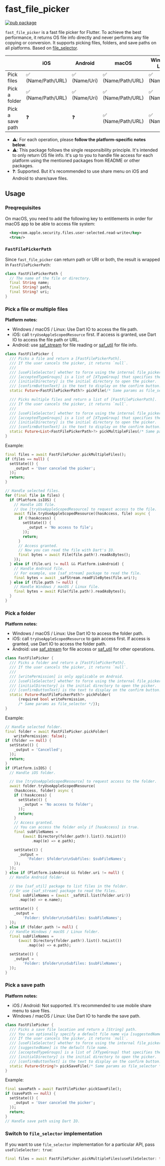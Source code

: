 # fast_file_picker

[![pub package](https://img.shields.io/pub/v/fast_file_picker.svg)](https://pub.dev/packages/fast_file_picker)

`fast_file_picker` is a fast file picker for Flutter. To achieve the best performance, it returns OS file info directly and never performs any file copying or conversion. It supports picking files, folders, and save paths on all platforms. Based on [file_selector](https://pub.dev/packages/file_selector).

|                  | iOS                | Android       | macOS              | Windows / Linux |
| ---------------- | ------------------ | ------------- | ------------------ | --------------- |
| Pick files       | ✅ (Name/Path/URL) | ✅ (Name/Uri) | ✅ (Name/Path/URL) | ✅ (Name/Path)  |
| Pick a folder    | ✅ (Name/Path/URL) | ✅ (Name/Uri) | ✅ (Name/Path/URL) | ✅ (Name/Path)  |
| Pick a save path | ❓                 | ❓            | ✅ (Name/Path/URL) | ✅ (Name/Path)  |

- ⚠️: For each operation, please **follow the platform-specific notes below**.
- ⚠️: This package follows the single responsibility principle. It's intended to only return OS file info. It's up to you to handle file access for each platform using the mentioned packages from README or other packages.
- ❓: Supported. But it's recommended to use share menu on iOS and Android to share/save files.

## Usage

### Preqrequisites

On macOS, you need to add the following key to entitlements in order for macOS app to be able to access file system:

```xml
  <key>com.apple.security.files.user-selected.read-write</key>
  <true/>
```

### `FastFilePickerPath`

Since `fast_file_picker` can return path or URI or both, the result is wrapped in `FastFilePickerPath`:

```dart
class FastFilePickerPath {
  // The name of the file or directory.
  final String name;
  final String? path;
  final String? uri;
}
```

### Pick a file or multiple files

**Platform notes:**

- Windows / macOS / Linux: Use Dart IO to access the file path.
- iOS: call `tryUseAppleScopedResource` first. If access is granted, use Dart IO to access the file path or URL.
- Android: use [saf_stream](https://pub.dev/packages/saf_stream) for file reading or [saf_util](https://pub.dev/packages/saf_util) for file info.

```dart
class FastFilePicker {
  /// Picks a file and return a [FastFilePickerPath].
  /// If the user cancels the picker, it returns `null`.
  ///
  /// [useFileSelector] whether to force using the internal file_picker plugin.
  /// [acceptedTypeGroups] is a list of [XTypeGroup] that specifies the accepted file types.
  /// [initialDirectory] is the initial directory to open the picker.
  /// [confirmButtonText] is the text to display on the confirm button.
  static Future<FastFilePickerPath?> pickFile(/* Same params as file_selector */);

  /// Picks multiple files and return a list of [FastFilePickerPath].
  /// If the user cancels the picker, it returns `null`.
  ///
  /// [useFileSelector] whether to force using the internal file_picker plugin.
  /// [acceptedTypeGroups] is a list of [XTypeGroup] that specifies the accepted file types.
  /// [initialDirectory] is the initial directory to open the picker.
  /// [confirmButtonText] is the text to display on the confirm button.
  static Future<List<FastFilePickerPath>?> pickMultipleFiles(/* Same params as file_selector */);
}
```

Example:

```dart
final files = await FastFilePicker.pickMultipleFiles();
if (files == null) {
  setState(() {
    _output = 'User canceled the picker';
  });
  return;
}

// Handle selected files.
for (final file in files) {
  if (Platform.isIOS) {
    // Handle iOS file.
    // Use [tryUseAppleScopedResource] to request access to the file.
    await file.tryUseAppleScopedResource((hasAccess, file) async {
      if (!hasAccess) {
        setState(() {
          _output = 'No access to file';
        });
        return;
      }
      // Access granted.
      // Now you can read the file with Dart's IO.
      final bytes = await File(file.path!).readAsBytes();
    });
  } else if (file.uri != null && Platform.isAndroid) {
    // Handle Android file.
    // For example, use [saf_stream] package to read the file.
    final bytes = await _safStream.readFileBytes(file.uri!);
  } else if (file.path != null) {
    // Handle Windows / macOS / Linux file.
    final bytes = await File(file.path!).readAsBytes();
  }
}
```

### Pick a folder

**Platform notes:**

- Windows / macOS / Linux: Use Dart IO to access the folder path.
- iOS: call `tryUseAppleScopedResource` to gain access first. If access is granted, use Dart IO to access the folder path.
- Android: use [saf_stream](https://pub.dev/packages/saf_stream) for file access or [saf_util](https://pub.dev/packages/saf_util) for other operations.

```dart
class FastFilePicker {
  /// Picks a folder and return a [FastFilePickerPath].
  /// If the user cancels the picker, it returns `null`.
  ///
  /// [writePermission] is only applicable on Android.
  /// [useFileSelector] whether to force using the internal file_picker plugin.
  /// [initialDirectory] is the initial directory to open the picker.
  /// [confirmButtonText] is the text to display on the confirm button.
  static Future<FastFilePickerPath?> pickFolder(
      {required bool writePermission,
      /* Same params as file_selector */});
}
```

Example:

```dart
// Handle selected folder.
final folder = await FastFilePicker.pickFolder(
    writePermission: false);
if (folder == null) {
  setState(() {
    _output = 'Cancelled';
  });
  return;
}
if (Platform.isIOS) {
  // Handle iOS folder.

  // Use [tryUseAppleScopedResource] to request access to the folder.
  await folder.tryUseAppleScopedResource(
    (hasAccess, folder) async {
    if (!hasAccess) {
      setState(() {
        _output = 'No access to folder';
      });
      return;
    }
    // Access granted.
    // You can access the folder only if [hasAccess] is true.
    final subFileNames =
        (await Directory(folder.path!).list().toList())
            .map((e) => e.path);

    setState(() {
      _output =
          'Folder: $folder\n\nSubfiles: $subFileNames';
    });
  });
} else if (Platform.isAndroid && folder.uri != null) {
  // Handle Android folder.

  // Use [saf_util] package to list files in the folder.
  // Or use [saf_stream] package to read the files.
  final subFileNames = (await _safUtil.list(folder.uri!))
      .map((e) => e.name);

  setState(() {
    _output =
        'Folder: $folder\n\nSubfiles: $subFileNames';
  });
} else if (folder.path != null) {
  // Handle Windows / macOS / Linux folder.
  final subFileNames =
      (await Directory(folder.path!).list().toList())
          .map((e) => e.path);

  setState(() {
    _output =
        'Folder: $folder\n\nSubfiles: $subFileNames';
  });
}
```

### Pick a save path

**Platform notes:**

- iOS / Android: Not supported. It's recommended to use mobile share menu to save files.
- Windows / macOS / Linux: Use Dart IO to handle the save path.

```dart
class FastFilePicker {
  /// Picks a save file location and return a [String] path.
  /// You can optionally specify a default file name via [suggestedName].
  /// If the user cancels the picker, it returns `null`.
  /// [useFileSelector] whether to force using the internal file_picker plugin.
  /// [suggestedName] is the default file name.
  /// [acceptedTypeGroups] is a list of [XTypeGroup] that specifies the accepted file types.
  /// [initialDirectory] is the initial directory to open the picker.
  /// [confirmButtonText] is the text to display on the confirm button.
  static Future<String?> pickSaveFile(/* Same params as file_selector */);
}
```

Example:

```dart
final savePath = await FastFilePicker.pickSaveFile();
if (savePath == null) {
  setState(() {
    _output = 'User canceled the picker';
  });
  return;
}
// Handle save path using Dart IO.
```

### Switch to `file_selector` implementation

If you want to use `file_selector` implementation for a particular API, pass `useFileSelector: true`:

```dart
final files = await FastFilePicker.pickMultipleFiles(useFileSelector: true);
```
